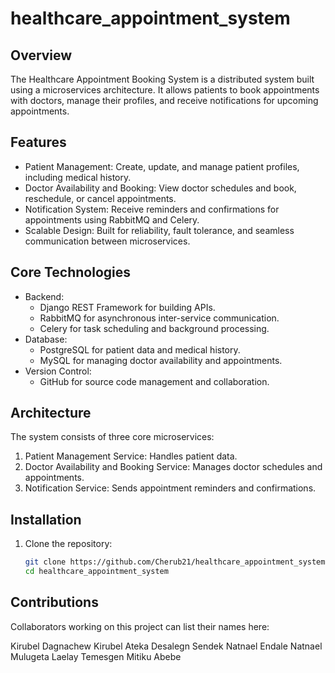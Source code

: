 # healthcare_appointment_system


## Overview
The Healthcare Appointment Booking System is a distributed system built using a microservices architecture. It allows patients to book appointments with doctors, manage their profiles, and receive notifications for upcoming appointments.

## Features
- Patient Management: Create, update, and manage patient profiles, including medical history.
- Doctor Availability and Booking: View doctor schedules and book, reschedule, or cancel appointments.
- Notification System: Receive reminders and confirmations for appointments using RabbitMQ and Celery.
- Scalable Design: Built for reliability, fault tolerance, and seamless communication between microservices.

## Core Technologies
- Backend:
  - Django REST Framework for building APIs.
  - RabbitMQ for asynchronous inter-service communication.
  - Celery for task scheduling and background processing.
- Database:
  - PostgreSQL for patient data and medical history.
  - MySQL for managing doctor availability and appointments.
- Version Control:
  - GitHub for source code management and collaboration.

## Architecture
The system consists of three core microservices:
1. Patient Management Service: Handles patient data.
2. Doctor Availability and Booking Service: Manages doctor schedules and appointments.
3. Notification Service: Sends appointment reminders and confirmations.

## Installation
1. Clone the repository:
   ```bash
   git clone https://github.com/Cherub21/healthcare_appointment_system.git
   cd healthcare_appointment_system

## Contributions
Collaborators working on this project can list their names here:

Kirubel Dagnachew
Kirubel Ateka
Desalegn Sendek
Natnael Endale
Natnael Mulugeta
Laelay Temesgen 
Mitiku Abebe
